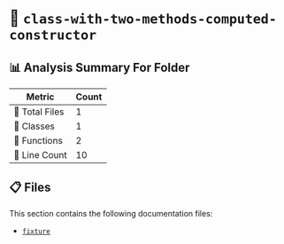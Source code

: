 # 📁 `class-with-two-methods-computed-constructor`

## 📊 Analysis Summary For Folder

| Metric | Count |
|--------|-------|
| 📁 Total Files | 1 |
| 🧱 Classes | 1 |
| 🔧 Functions | 2 |
| 🔢 Line Count | 10 |


## 📋 Files

This section contains the following documentation files:

- [`fixture`](./fixture.md)